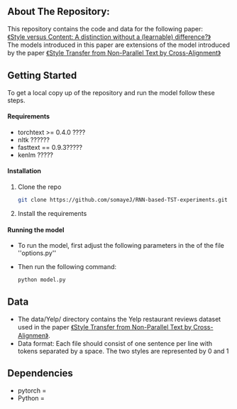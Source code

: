 ## About The Repository:
This repository contains the code and data for the following paper:\
 <a href="https://aclanthology.org/2020.coling-main.197.pdf">《Style versus Content: A distinction without a (learnable) difference?》</a> \
The models introduced in this paper are extensions of the model  <a href="https://github.com/shentianxiao/language-style-transfer"> </a>  introduced by the paper <a href="https://arxiv.org/pdf/1705.09655v2.pdf">《Style Transfer from Non-Parallel Text by Cross-Alignment》</a> 

<!-- GETTING STARTED -->
## Getting Started

To get a local copy up of the repository and run the model follow these steps.
<!--*****************************my comments -->
#### Requirements 
* torchtext >= 0.4.0 ????
* nltk ??????
* fasttext == 0.9.3?????
* kenlm ?????

#### Installation

1. Clone the repo
   ```sh
   git clone https://github.com/somayeJ/RNN-based-TST-experiments.git
   ```
2. Install the requirements
<!--*************************1.notes to myself -->
#### Running the model
* To run the model, first adjust the following parameters in the of the file  ''options.py''

* Then run the following command:
   ```sh
   python model.py
   ```
## Data 
* The data/Yelp/ directory contains the  Yelp restaurant reviews dataset used in the paper <a href="https://arxiv.org/abs/1705.09655">《Style Transfer from Non-Parallel Text by Cross-Alignmen》</a>. 
*  Data format: Each file should consist of one sentence per line with tokens separated by a space. The two styles are represented by 0 and 1

## Dependencies
* pytorch = 
* Python = 
